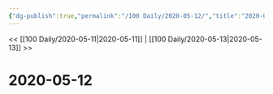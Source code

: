 ```yaml
---
{"dg-publish":true,"permalink":"/100 Daily/2020-05-12/","title":"2020-05-12","created":"2023-04-03T21:42:19.360+08:00","updated":"2023-04-03T21:42:23.976+08:00"}
---
```



<< [[100 Daily/2020-05-11\|2020-05-11]] | [[100 Daily/2020-05-13\|2020-05-13]] >>

# 2020-05-12

